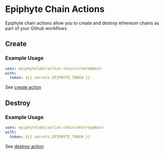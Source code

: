 # Epiphyte Chain Actions

Epiphyte chain actions allow you to create and destroy ethereum chains
as part of your Github workflows.

## Create

### Example Usage
```yaml
uses: epiphytelabs/action-chain/create@main
with:
  token: ${{ secrets.EPIPHYTE_TOKEN }}
```

See [create action](./create)

## Destroy

### Example Usage
```yaml
uses: epiphytelabs/action-chain/destroy@main
with:
  token: ${{ secrets.EPIPHYTE_TOKEN }}
```

See [destroy action](./create)